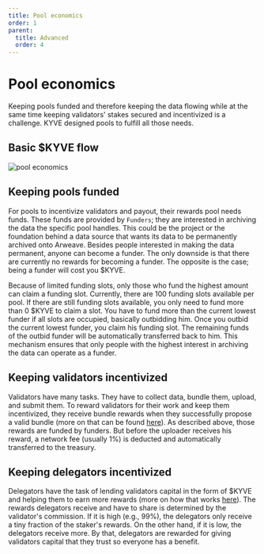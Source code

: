 ```yaml
---
title: Pool economics
order: 1
parent:
  title: Advanced
  order: 4
---
```


# Pool economics

Keeping pools funded and therefore keeping the data flowing while at the same time keeping validators' stakes secured and incentivized is a challenge. KYVE designed pools to fulfill all those needs.

## Basic $KYVE flow

![pool economics](/img/pool_economics.png)

## Keeping pools funded

For pools to incentivize validators and payout, their rewards pool needs funds. These funds are provided by `Funders`; they are interested in archiving the data the specific pool handles. This could be the project or the foundation behind a data source that wants its data to be permanently archived onto Arweave. Besides people interested in making the data permanent, anyone can become a funder. The only downside is that there are currently no rewards for becoming a funder. The opposite is the case; being a funder will cost you $KYVE.

Because of limited funding slots, only those who fund the highest amount can claim a funding slot. Currently, there are 100 funding slots available per pool. If there are still funding slots available, you only need to fund more than 0 $KYVE to claim a slot. You have to fund more than the current lowest funder if all slots are occupied, basically outbidding him.
Once you outbid the current lowest funder, you claim his funding slot. The remaining funds of the outbid funder will be automatically transferred back to him. This mechanism ensures that only people with the highest interest in archiving the data can operate as a funder.

## Keeping validators incentivized

Validators have many tasks. They have to collect data, bundle them, upload, and submit them. To reward validators for their work and keep them incentivized, they receive bundle rewards when they successfully propose a valid bundle (more on that can be found [here](/advanced/data_stored.md)). As described above, those rewards are funded by funders. But before the uploader receives his reward, a network fee (usually 1%) is deducted and automatically transferred to the treasury.

## Keeping delegators incentivized

Delegators have the task of lending validators capital in the form of $KYVE and helping them to earn more rewards (more on how that works [here](/advanced/data_stored.md)). The rewards delegators receive and have to share is determined by the validator's commission. If it is high (e.g., 99%), the delegators only receive a tiny fraction of the staker's rewards. On the other hand, if it is low, the delegators receive more. By that, delegators are rewarded for giving validators capital that they trust so everyone has a benefit.
